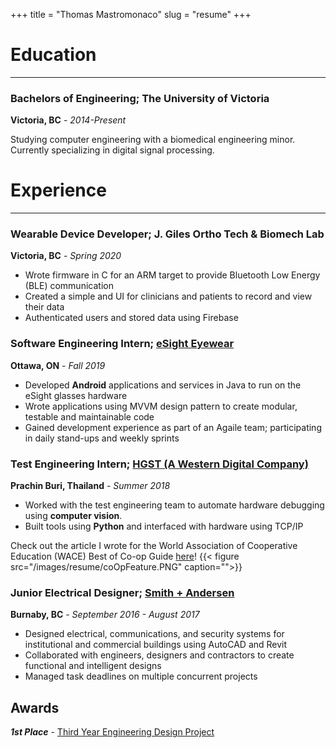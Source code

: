 +++
title = "Thomas Mastromonaco"
slug = "resume"
+++

# Education 
---
### Bachelors of Engineering; The University of Victoria
**Victoria, BC** - _2014-Present_

Studying computer engineering with a biomedical engineering minor. Currently specializing in digital signal processing.

# Experience
--- 
### Wearable Device Developer; J. Giles Ortho Tech & Biomech Lab
**Victoria, BC** - _Spring 2020_

* Wrote firmware in C for an ARM target to provide Bluetooth Low Energy (BLE) communication
* Created a simple and UI for clinicians and patients to record and view their data
* Authenticated users and stored data using Firebase

### Software Engineering Intern; [eSight Eyewear](https://esighteyewear.com/)
**Ottawa, ON** - _Fall 2019_

* Developed **Android** applications and services in Java to run on the eSight glasses hardware
* Wrote applications using MVVM design pattern to create modular, testable and maintainable code
* Gained development experience as part of an Agaile team; participating in daily stand-ups and weekly sprints


### Test Engineering Intern; [HGST (A Western Digital Company)](https://www.westerndigital.com/) 
**Prachin Buri, Thailand** - _Summer 2018_

* Worked with the test engineering team to automate hardware debugging using **computer vision**. 
* Built tools using **Python** and interfaced with hardware using TCP/IP

Check out the article I wrote for the World Association of Cooperative Education (WACE) Best of Co-op Guide [here](https://www.waceinc.org/eGuides/eGuide2020/BestofCoop2020_EGuide.html)!
{{< figure src="/images/resume/coOpFeature.PNG" caption="">}}



### Junior Electrical Designer; [Smith + Andersen](http://smithandandersen.com/)
**Burnaby, BC** - _September 2016 - August 2017_

* Designed electrical, communications, and security systems for institutional and commercial buildings using AutoCAD and Revit
* Collaborated with engineers, designers and contractors to create functional and intelligent designs
* Managed task deadlines on multiple concurrent projects

## Awards 

**_1st Place_** - [Third Year Engineering Design Project](https://www.uvic.ca/engineering/ece/home/home/news/current/20171207-399.php)